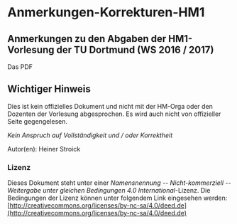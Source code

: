 # Anmerkungen-Korrekturen-HM1
## Anmerkungen zu den Abgaben der HM1-Vorlesung der TU Dortmund (WS 2016 / 2017)

Das PDF 

## Wichtiger Hinweis
Dies ist kein offizielles Dokument und nicht mit der HM-Orga oder den Dozenten der Vorlesung abgesprochen. Es wird auch nicht von offizieller Seite gegengelesen.

*Kein Anspruch auf Vollständigkeit und / oder Korrektheit*


Autor(en): Heiner Stroick

### Lizenz
Dieses Dokument steht unter einer *Namensnennung -- Nicht-kommerziell -- Weitergabe unter gleichen Bedingungen 4.0 International*-Lizenz. Die Bedingungen der Lizenz können unter folgendem Link eingesehen werden: [http://creativecommons.org/licenses/by-nc-sa/4.0/deed.de](http://creativecommons.org/licenses/by-nc-sa/4.0/deed.de)
